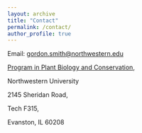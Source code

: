 ```yaml
---
layout: archive
title: "Contact"
permalink: /contact/
author_profile: true
---
```


Email: [gordon.smith@northwestern.edu](mailto:gordon.smith@northwestern.edu)

[Program in Plant Biology and Conservation](https://plantbiology.northwestern.edu/), 

Northwestern University

2145 Sheridan Road,

Tech F315, 

Evanston, IL 60208
